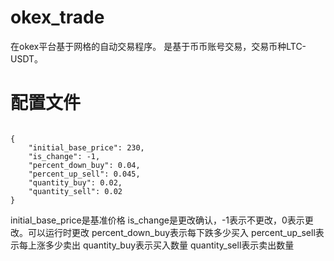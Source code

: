 # okex_trade

在okex平台基于网格的自动交易程序。
是基于币币账号交易，交易币种LTC-USDT。

# 配置文件

<code>
{
    "initial_base_price": 230,
    "is_change": -1,
    "percent_down_buy": 0.04,
    "percent_up_sell": 0.045,
    "quantity_buy": 0.02,
    "quantity_sell": 0.02
}
</code>

initial_base_price是基准价格
is_change是更改确认，-1表示不更改，0表示更改。可以运行时更改
percent_down_buy表示每下跌多少买入
percent_up_sell表示每上涨多少卖出
quantity_buy表示买入数量
quantity_sell表示卖出数量

